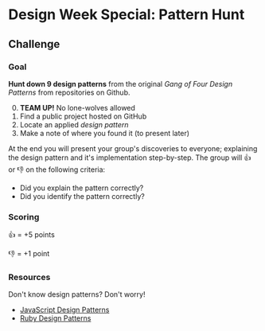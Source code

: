 # Design Week Special: Pattern Hunt

## Challenge

### Goal
**Hunt down 9 design patterns** from the original _Gang of Four Design Patterns_ from repositories on Github.

0. **TEAM UP!** No lone-wolves allowed
1. Find a public project hosted on GitHub
2. Locate an applied _design pattern_
3. Make a note of where you found it (to present later)

At the end you will present your group's discoveries to everyone; explaining the design pattern and it's implementation step-by-step.
The group will :+1: or :-1: on the following criteria:
- Did you explain the pattern correctly?
- Did you identify the pattern correctly?


### Scoring

:+1: = +5 points

:-1: = +1 point

### Resources
Don't know design patterns? Don't worry!

- [JavaScript Design Patterns](https://addyosmani.com/resources/essentialjsdesignpatterns/book/)
- [Ruby Design Patterns](https://github.com/nslocum/design-patterns-in-ruby)
